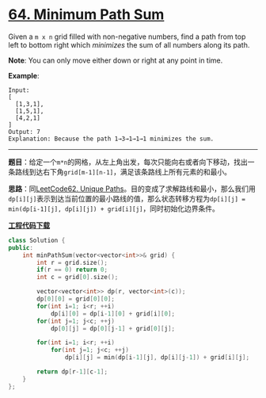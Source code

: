 # [64. Minimum Path Sum](https://leetcode.com/problems/minimum-path-sum/)

Given a `m x n` grid filled with non-negative numbers, find a path from top left to bottom right which *minimizes* the sum of all numbers along its path.

**Note**: You can only move either down or right at any point in time.

**Example**:

    Input:
    [
      [1,3,1],
      [1,5,1],
      [4,2,1]
    ]
    Output: 7
    Explanation: Because the path 1→3→1→1→1 minimizes the sum.

-----

**题目**：给定一个`m*n`的网格，从左上角出发，每次只能向右或者向下移动，找出一条路线到达右下角`grid[m-1][n-1]`，满足该条路线上所有元素的和最小。

**思路**：同[LeetCode62. Unique Paths](https://blog.csdn.net/grllery/article/details/86592832)。目的变成了求解路线和最小，那么我们用`dp[i][j]`表示到达当前位置的最小路线的值，那么状态转移方程为`dp[i][j] = min(dp[i-1][j], dp[i][j]) + grid[i][j]`，同时初始化边界条件。

[**工程代码下载**](https://github.com/abesft/leetcode/blob/master/064MinimumPathSum/64MinimumPathSum.cpp)

```cpp
class Solution {
public:
    int minPathSum(vector<vector<int>>& grid) {
        int r = grid.size();
        if(r == 0) return 0;
        int c = grid[0].size();

        vector<vector<int>> dp(r, vector<int>(c));
        dp[0][0] = grid[0][0];
        for(int i=1; i<r; ++i)
            dp[i][0] = dp[i-1][0] + grid[i][0];
        for(int j=1; j<c; ++j)
            dp[0][j] = dp[0][j-1] + grid[0][j];

        for(int i=1; i<r; ++i)
            for(int j=1; j<c; ++j)
                dp[i][j] = min(dp[i-1][j], dp[i][j-1]) + grid[i][j];

        return dp[r-1][c-1];
    }
};
```